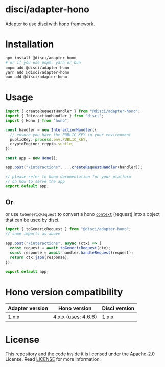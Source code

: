 # disci/adapter-hono

Adapter to use [disci](https://github.com/typicalninja/disci) with [hono](https://hono.dev/) framework.

# Installation

```bash
npm install @disci/adapter-hono
# or if you use pnpm, yarn or bun
pnpm add @disci/adapter-hono
yarn add @disci/adapter-hono
bun add @disci/adapter-hono
```

# Usage

```typescript
import { createRequestHandler } from "@disci/adapter-hono";
import { InteractionHandler } from "disci";
import { Hono } from "hono";

const handler = new InteractionHandler({
  // ensure you have the PUBLIC_KEY in your environment
  publicKey: process.env.PUBLIC_KEY,
  cryptoEngine: crypto.subtle,
});

const app = new Hono();

app.post("/interactions", ...createRequestHandler(handler));

// please refer to hono documentation for your platform
// on how to serve the app
export default app;
```

## Or 

or use `toGenericRequest` to convert a hono [`context`](https://hono.dev/docs/api/context) (request) into a object that can be used by disci.

```typescript
import { toGenericRequest } from "@disci/adapter-hono";
// same imports as above

app.post("/interactions", async (ctx) => {
  const request = await toGenericRequest(ctx);
  const response = await handler.handleRequest(request);
  return ctx.json(response);
});

export default app;
```


# Hono version compatibility

| Adapter version |      Hono version     | Disci version |
| --------------- | --------------------- | ------------- |
| 1.x.x           | 4.x.x (uses: 4.6.6)   | 1.x.x         |


# License

This repository and the code inside it is licensed under the Apache-2.0 License. Read [LICENSE](https://github.com/typicalninja/disci/blob/main/LICENSE) for more information.